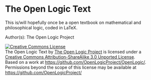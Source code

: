 The Open Logic Text
===================

This is/will hopefully once be a open textbook on mathematical and philosophical logic, coded in LaTeX.

Author(s): The Open Logic Project

<a rel="license" href="http://creativecommons.org/licenses/by-sa/3.0/deed.en_US"><img alt="Creative Commons License" style="border-width:0" src="http://i.creativecommons.org/l/by-sa/3.0/88x31.png" /></a><br /><span xmlns:dct="http://purl.org/dc/terms/" href="http://purl.org/dc/dcmitype/Text" property="dct:title" rel="dct:type">The Open Logic Text</span> by <a xmlns:cc="http://creativecommons.org/ns#" href="https://github.com/OpenLogicProject/" property="cc:attributionName" rel="cc:attributionURL">The Open Logic Project</a> is licensed under a <a rel="license" href="http://creativecommons.org/licenses/by-sa/3.0/deed.en_US">Creative Commons Attribution-ShareAlike 3.0 Unported License</a>.<br />Based on a work at <a xmlns:dct="http://purl.org/dc/terms/" href="https://github.com/OpenLogicProject/OpenLogic/" rel="dct:source">https://github.com/OpenLogicProject/OpenLogic/</a>.<br />Permissions beyond the scope of this license may be available at <a xmlns:cc="http://creativecommons.org/ns#" href="https://github.com/OpenLogicProject/" rel="cc:morePermissions">https://github.com/OpenLogicProject/</a>
